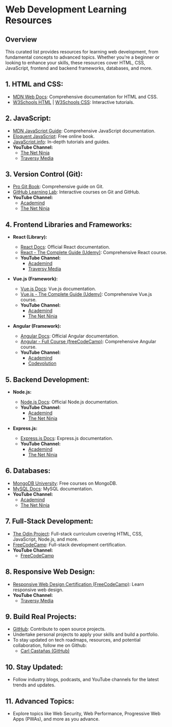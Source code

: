# Web Development Learning Resources

## Overview
This curated list provides resources for learning web development, from fundamental concepts to advanced topics. Whether you're a beginner or looking to enhance your skills, these resources cover HTML, CSS, JavaScript, frontend and backend frameworks, databases, and more.

## 1. **HTML and CSS:**
   - [MDN Web Docs](https://developer.mozilla.org/en-US/docs/Web): Comprehensive documentation for HTML and CSS.
   - [W3Schools HTML](https://www.w3schools.com/html/) | [W3Schools CSS](https://www.w3schools.com/css/): Interactive tutorials.

## 2. **JavaScript:**
   - [MDN JavaScript Guide](https://developer.mozilla.org/en-US/docs/Web/JavaScript/Guide): Comprehensive JavaScript documentation.
   - [Eloquent JavaScript](https://eloquentjavascript.net/): Free online book.
   - [JavaScript.info](https://javascript.info/): In-depth tutorials and guides.
   - **YouTube Channel:**
      - [The Net Ninja](https://www.youtube.com/c/TheNetNinja)
      - [Traversy Media](https://www.youtube.com/c/TraversyMedia)

## 3. **Version Control (Git):**
   - [Pro Git Book](https://git-scm.com/book/en/v2): Comprehensive guide on Git.
   - [GitHub Learning Lab](https://lab.github.com/): Interactive courses on Git and GitHub.
   - **YouTube Channel:**
      - [Academind](https://www.youtube.com/c/Academind)
      - [The Net Ninja](https://www.youtube.com/c/TheNetNinja)

## 4. **Frontend Libraries and Frameworks:**
   - **React (Library):**
      - [React Docs](https://reactjs.org/docs/getting-started.html): Official React documentation.
      - [React - The Complete Guide (Udemy)](https://www.udemy.com/course/react-the-complete-guide-incl-redux/): Comprehensive React course.
      - **YouTube Channel:**
         - [Academind](https://www.youtube.com/c/Academind)
         - [Traversy Media](https://www.youtube.com/c/TraversyMedia)

   - **Vue.js (Framework):**
      - [Vue.js Docs](https://vuejs.org/v2/guide/): Vue.js documentation.
      - [Vue.js - The Complete Guide (Udemy)](https://www.udemy.com/course/vuejs-2-the-complete-guide/): Comprehensive Vue.js course.
      - **YouTube Channel:**
         - [Academind](https://www.youtube.com/c/Academind)
         - [The Net Ninja](https://www.youtube.com/c/TheNetNinja)

   - **Angular (Framework):**
      - [Angular Docs](https://angular.io/docs): Official Angular documentation.
      - [Angular - Full Course (freeCodeCamp)](https://www.youtube.com/watch?v=htPYk6QxacQ): Comprehensive Angular course.
      - **YouTube Channel:**
         - [Academind](https://www.youtube.com/c/Academind)
         - [Codevolution](https://www.youtube.com/c/Codevolution)
           
## 5. **Backend Development:**
   - **Node.js:**
      - [Node.js Docs](https://nodejs.org/en/docs/): Official Node.js documentation.
      - **YouTube Channel:**
         - [Academind](https://www.youtube.com/c/Academind)
         - [The Net Ninja](https://www.youtube.com/c/TheNetNinja)

   - **Express.js:**
      - [Express.js Docs](https://expressjs.com/): Express.js documentation.
      - **YouTube Channel:**
         - [Academind](https://www.youtube.com/c/Academind)
         - [The Net Ninja](https://www.youtube.com/c/TheNetNinja)

## 6. **Databases:**
   - [MongoDB University](https://university.mongodb.com/): Free courses on MongoDB.
   - [MySQL Docs](https://dev.mysql.com/doc/): MySQL documentation.
   - **YouTube Channel:**
      - [Academind](https://www.youtube.com/c/Academind)
      - [The Net Ninja](https://www.youtube.com/c/TheNetNinja)

## 7. **Full-Stack Development:**
   - [The Odin Project](https://www.theodinproject.com/): Full-stack curriculum covering HTML, CSS, JavaScript, Node.js, and more.
   - [FreeCodeCamp](https://www.freecodecamp.org/): Full-stack development certification.
   - **YouTube Channel:**
      - [FreeCodeCamp](https://www.youtube.com/c/Freecodecamp)

## 8. **Responsive Web Design:**
   - [Responsive Web Design Certification (FreeCodeCamp)](https://www.freecodecamp.org/learn/): Learn responsive web design.
   - **YouTube Channel:**
      - [Traversy Media](https://www.youtube.com/c/TraversyMedia)

## 9. **Build Real Projects:**
   - [GitHub](https://github.com/): Contribute to open source projects.
   - Undertake personal projects to apply your skills and build a portfolio.
   - To stay updated on tech roadmaps, resources, and potential collaboration, follow me on Github:
      - [Carl Castañas (GitHub)](https://github.com/carlcastanas)

## 10. **Stay Updated:**
   - Follow industry blogs, podcasts, and YouTube channels for the latest trends and updates.

## 11. **Advanced Topics:**
   - Explore topics like Web Security, Web Performance, Progressive Web Apps (PWAs), and more as you advance.
